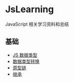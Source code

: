 # JsLearning

JavaScript 相关学习资料和总结

## 基础

- [JS 数据类型](Basics/001%20-%20JS%20数据类型.md)
- [数据类型转换](Basics/002%20-%20数据类型转换.md)
- [原型链](Basics/003%20-%20原型链.md)
- [继承](Basics/004%20-%20继承.md)